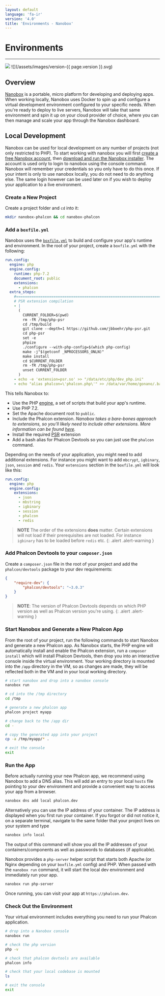 ```yaml
---
layout: default
language: 'fa-ir'
version: '4.0'
title: 'Environments - Nanobox'
---
```


# Environments

* * *

![](/assets/images/document-status-stable-success.svg) ![](/assets/images/version-{{ page.version }}.svg)

## Overview

[Nanobox](https://nanobox.io) is a portable, micro platform for developing and deploying apps. When working locally, Nanobox uses Docker to spin up and configure a virtual development environment configured to your specific needs. When you're ready to deploy to live servers, Nanobox will take that same environment and spin it up on your cloud provider of choice, where you can then manage and scale your app through the Nanobox dashboard.

## Local Development

Nanobox can be used for local development on any number of projects (not only restricted to PHP). To start working with nanobox you will first [create a free Nanobox account](https://dashboard.nanobox.io/users/register), then [download and run the Nanobox installer](https://dashboard.nanobox.io/download). The account is used only to login to nanobox using the console command. Nanobox will remember your credentials so you only have to do this once. If your intent is only to use nanobox locally, you do not need to do anything else. The same login however can be used later on if you wish to deploy your application to a live environment.

### Create a New Project

Create a project folder and `cd` into it:

```bash
mkdir nanobox-phalcon && cd nanobox-phalcon
```

### Add a `boxfile.yml`

Nanobox uses the [`boxfile.yml`](https://docs.nanobox.io/boxfile/) to build and configure your app's runtime and environment. In the root of your project, create a `boxfile.yml` with the following:

```yaml
run.config:
  engine: php
  engine.config:
    runtime: php-7.2
    document_root: public
    extensions:
      - phalcon
  extra_steps:
    #===========================================================================
    # PSR extension compilation
    - |
      (
        CURRENT_FOLDER=$(pwd)
        rm -fR /tmp/php-psr
        cd /tmp/build
        git clone --depth=1 https://github.com/jbboehr/php-psr.git
        cd php-psr
        set -e
        phpize
        ./configure --with-php-config=$(which php-config)
        make -j"$(getconf _NPROCESSORS_ONLN)"
        make install
        cd $CURRENT_FOLDER
        rm -fR /tmp/php-psr
        unset CURRENT_FOLDER
      )
    - echo -e 'extension=psr.so' >> "/data/etc/php/dev_php.ini"
    - echo "alias phalcon=\'phalcon.php\'" >> /data/var/home/gonano/.bashrc
```

This tells Nanobox to:

- Use the PHP [engine](https://docs.nanobox.io/engines/), a set of scripts that build your app's runtime.
- Use PHP 7.2.
- Set the Apache document root to `public`.
- Include the Phalcon extension. *Nanobox takes a bare-bones approach to extensions, so you'll likely need to include other extensions. More information can be found [here](https://guides.nanobox.io/php/phalcon/php-extensions/).*
- Install the required [PSR](https://github.com/jbboehr/php-psr.git) extension
- Add a bash alias for Phalcon Devtools so you can just use the `phalcon` command.

Depending on the needs of your application, you might need to add additional extensions. For instance you might want to add `mbcrypt`, `igbinary`, `json`, `session` and `redis`. Your `extensions` section in the `boxfile.yml` will look like this:

```yaml
run.config:
  engine: php
  engine.config:
    extensions:
      - json
      - mbstring
      - igbinary
      - session
      - phalcon
      - redis
```

> **NOTE** The order of the extensions **does** matter. Certain extensions will not load if their prerequisites are not loaded. For instance `igbinary` has to be loaded before `redis` etc.
{: .alert .alert-warning }

### Add Phalcon Devtools to your `composer.json`

Create a `composer.json` file in the root of your project and add the `phalcon/devtools` package to your dev requirements:

```json
{
    "require-dev": {
        "phalcon/devtools": "~3.0.3"
    }
}
```

> **NOTE**: The version of Phalcon Devtools depends on which PHP version as well as Phalcon version you're using.
{: .alert .alert-warning }

### Start Nanobox and Generate a New Phalcon App

From the root of your project, run the following commands to start Nanobox and generate a new Phalcon app. As Nanobox starts, the PHP engine will automatically install and enable the Phalcon extension, run a `composer install` which will install Phalcon Devtools, then drop you into an interactive console inside the virtual environment. Your working directory is mounted into the `/app` directory in the VM, so as changes are made, they will be reflected both in the VM and in your local working directory.

```bash
# start nanobox and drop into a nanobox console
nanobox run

# cd into the /tmp directory
cd /tmp

# generate a new phalcon app
phalcon project myapp

# change back to the /app dir
cd -

# copy the generated app into your project
cp -a /tmp/myapp/* .

# exit the console
exit
```

### Run the App

Before actually running your new Phalcon app, we recommend using Nanobox to add a DNS alias. This will add an entry to your local `hosts` file pointing to your dev environment and provide a convenient way to access your app from a browser.

```bash
nanobox dns add local phalcon.dev
```

Alternatively you can use the IP address of your container. The IP address is displayed when you first run your container. If you forgot or did not notice it, on a separate terminal, navigate to the same folder that your project lives on your system and type

```bash
nanobox info local
```

The output of this command will show you all the IP addresses of your containers/components as well as passwords to databases (if applicable).

Nanobox provides a `php-server` helper script that starts both Apache (or Nginx depending on your `boxfile.yml` config) and PHP. When passed with the `nanobox run` command, it will start the local dev environment and immediately run your app.

```bash
nanobox run php-server
```

Once running, you can visit your app at `https://phalcon.dev`.

### Check Out the Environment

Your virtual environment includes everything you need to run your Phalcon application.

```bash
# drop into a Nanobox console
nanobox run

# check the php version
php -v

# check that phalcon devtools are available
phalcon info

# check that your local codebase is mounted
ls

# exit the console
exit
```